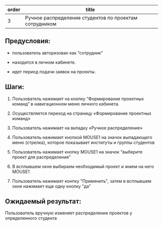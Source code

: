 | order | title |
|-------|-------|
| 3 | Ручное распределение студентов по проектам сотрудником |


## Предусловия:

-  пользователь авторизован как “сотрудник”

-  находится в личном кабинете.

-  идет период подачи заявок на проекты.

## Шаги:

1. Пользователь нажимает на кнопку “Формирование проектных команд”  в навигационном меню личного кабинета.

2. Осуществляется переход на страницу «Формирование проектных команд»

3. Пользователь нажимает на вкладку «Ручное распределение»

4. Пользователь нажимает кнопкой MOUSE1 на значок выпадающего меню (стрелка), которое показывает институты и группы студентов

5. Пользователь нажимает кнопку MOUSE1 на значок "выберите проект для распределения"

6. В всплывшем окне выбираем необходимый проект и жмем на него MOUSE1

7. Пользователь нажимает конпку "Применить", затем в всплывшем окне нажимает еще одну кнопку "да"

## Ожидаемый результат:

Пользователь вручную изменяет распределение проектов у определенного студента


